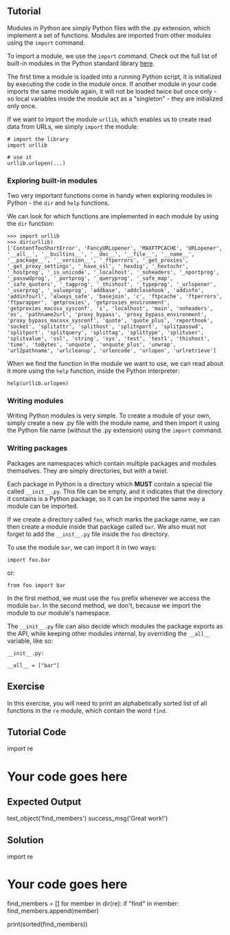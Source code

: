 Tutorial
--------

Modules in Python are simply Python files with the .py extension, which implement a set of functions. Modules are imported from other modules using the `import` command.

To import a module, we use the `import` command. Check out the full list of built-in modules in the Python standard library [here](https://docs.python.org/3/library/).

The first time a module is loaded into a running Python script, it is initialized by executing the code in the module once. If another module in your code imports the same module again, it will not be loaded twice but once only - so local variables inside the module act as a "singleton" - they are initialized only once.

If we want to import the module `urllib`, which enables us to create read data from URLs, we simply `import` the module:

    # import the library
    import urllib

    # use it
    urllib.urlopen(...)

### Exploring built-in modules

Two very important functions come in handy when exploring modules in Python - the `dir` and `help` functions.

We can look for which functions are implemented in each module by using the `dir` function:

    >>> import urllib
    >>> dir(urllib)
    ['ContentTooShortError', 'FancyURLopener', 'MAXFTPCACHE', 'URLopener', '__all__', '__builtins__', '__doc__', '__file__', '__name__', '__package__', '__version__', '_ftperrors', '_get_proxies', '_get_proxy_settings', '_have_ssl', '_hexdig', '_hextochr', '_hostprog', '_is_unicode', '_localhost', '_noheaders', '_nportprog', '_passwdprog', '_portprog', '_queryprog', '_safe_map', '_safe_quoters', '_tagprog', '_thishost', '_typeprog', '_urlopener', '_userprog', '_valueprog', 'addbase', 'addclosehook', 'addinfo', 'addinfourl', 'always_safe', 'basejoin', 'c', 'ftpcache', 'ftperrors', 'ftpwrapper', 'getproxies', 'getproxies_environment', 'getproxies_macosx_sysconf', 'i', 'localhost', 'main', 'noheaders', 'os', 'pathname2url', 'proxy_bypass', 'proxy_bypass_environment', 'proxy_bypass_macosx_sysconf', 'quote', 'quote_plus', 'reporthook', 'socket', 'splitattr', 'splithost', 'splitnport', 'splitpasswd', 'splitport', 'splitquery', 'splittag', 'splittype', 'splituser', 'splitvalue', 'ssl', 'string', 'sys', 'test', 'test1', 'thishost', 'time', 'toBytes', 'unquote', 'unquote_plus', 'unwrap', 'url2pathname', 'urlcleanup', 'urlencode', 'urlopen', 'urlretrieve']

When we find the function in the module we want to use, we can read about it more using the `help` function, inside the Python interpreter:

    help(urllib.urlopen)

### Writing modules

Writing Python modules is very simple. To create a module of your own, simply create a new .py file with the module name, and then import it using the Python file name (without the .py extension) using the `import` command.

### Writing packages

Packages are namespaces which contain multiple packages and modules themselves. They are simply directories, but with a twist.

Each package in Python is a directory which **MUST** contain a special file called `__init__.py`. This file can be empty, and it indicates that the directory it contains is a Python package, so it can be imported the same way a module can be imported.

If we create a directory called `foo`, which marks the package name, we can then create a module inside that package called `bar`. We also must not forget to add the `__init__.py` file inside the `foo` directory.

To use the module `bar`, we can import it in two ways:

    import foo.bar

or:

    from foo import bar

In the first method, we must use the `foo` prefix whenever we access the module `bar`. In the second method, we don't, because we import the module to our module's namespace.

The `__init__.py` file can also decide which modules the package exports as the API, while keeping other modules internal, by overriding the `__all__` variable, like so:

    __init__.py:

    __all__ = ["bar"]

Exercise
--------

In this exercise, you will need to print an alphabetically sorted list of all functions in the `re` module, which contain the word `find`.

Tutorial Code
-------------

import re

# Your code goes here

Expected Output
---------------

test_object('find_members')
success_msg('Great work!')

Solution
--------

import re

# Your code goes here
find_members = []
for member in dir(re):
    if "find" in member:
        find_members.append(member)

print(sorted(find_members))
